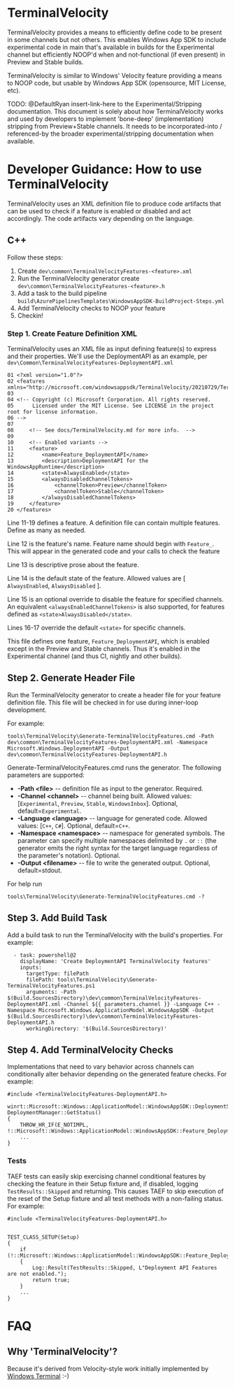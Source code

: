 # TerminalVelocity

TerminalVelocity provides a means to efficiently define code to be present in some channels but not others.
This enables Windows App SDK to include experimental code in main that's available in builds for
the Experimental channel but efficiently NOOP'd when and not-functional (if even present) in
Preview and Stable builds.

TerminalVelocity is similar to Windows' Velocity feature providing a means to NOOP code, but usable
by Windows App SDK (opensource, MIT License, etc).

TODO: @DefaultRyan insert-link-here to the Experimental/Stripping documentation. This document is
solely about how TerminalVelocity works and used by developers to implement 'bone-deep'
(implementation) stripping from Preview+Stable channels. It needs to be incorporated-into /
referenced-by the broader experimental/stripping documentation when available.

# Developer Guidance: How to use TerminalVelocity

TerminalVelocity uses an XML definition file to produce code artifacts that can be used to check if
a feature is enabled or disabled and act accordingly. The code artifacts vary depending on the
language.

## C++

Follow these steps:

1. Create `dev\common\TerminalVelocityFeatures-<feature>.xml`
2. Run the TerminalVelocity generator create `dev\common\TerminalVelocityFeatures-<feature>.h`
3. Add a task to the build pipeline `build\AzurePipelinesTemplates\WindowsAppSDK-BuildProject-Steps.yml`
4. Add TerminalVelocity checks to NOOP your feature
5. Checkin!

### Step 1. Create Feature Definition XML

TerminalVelocity uses an XML file as input defining feature(s) to express and their properties.
We'll use the DeploymentAPI as an example, per `dev\Common\TerminalVelocityFeatures-DeploymentAPI.xml`

```
01 <?xml version="1.0"?>
02 <features xmlns="http://microsoft.com/windowsappsdk/TerminalVelocity/20210729/TerminalVelocityFeatures.xsd">
03
04 <!-- Copyright (c) Microsoft Corporation. All rights reserved.
05      Licensed under the MIT License. See LICENSE in the project root for license information.
06 -->
07
08     <!-- See docs/TerminalVelocity.md for more info.  -->
09
10     <!-- Enabled variants -->
11     <feature>
12         <name>Feature_DeploymentAPI</name>
13         <description>DeploymentAPI for the WindowsAppRuntime</description>
14         <state>AlwaysEnabled</state>
15         <alwaysDisabledChannelTokens>
16             <channelToken>Preview</channelToken>
17             <channelToken>Stable</channelToken>
18         </alwaysDisabledChannelTokens>
19     </feature>
20 </features>
```

Line 11-19 defines a feature. A definition file can contain multiple features. Define as many as needed.

Line 12 is the feature's name. Feature name should begin with `Feature_`. This will appear in the
generated code and your calls to check the feature

Line 13 is descriptive prose about the feature.

Line 14 is the default state of the feature. Allowed values are [ `AlwaysEnabled`, `AlwaysDisabled` ].

Line 15 is an optional override to disable the feature for specified channels. An equivalent
`<alwaysEnabledChannelTokens>` is also supported, for features defined as `<state>AlwaysDisabled</state>`.

Lines 16-17 override the default `<state>` for specific channels.

This file defines one feature, `Feature_DeploymentAPI`, which is enabled except in the Preview and
Stable channels. Thus it's enabled in the Experimental channel (and thus CI, nightly and other
builds).

## Step 2. Generate Header File

Run the TerminalVelocity generator to create a header file for your feature definition file. This file will be checked in for use during inner-loop development.

For example:

```
tools\TerminalVelocity\Generate-TerminalVelocityFeatures.cmd -Path dev\common\TerminalVelocityFeatures-DeploymentAPI.xml -Namespace Microsoft.Windows.DeploymentAPI -Output dev\common\TerminalVelocityFeatures-DeploymentAPI.h
```

Generate-TerminalVelocityFeatures.cmd runs the generator. The following parameters are supported:

* **-Path &lt;file&gt;** -- definition file as input to the generator. Required.
* **-Channel &lt;channel&gt;** -- channel being built. Allowed values: [`Experimental`, `Preview`, `Stable`, `WindowsInbox`]. Optional, default=`Experimental`.
* **-Language &lt;language&gt;** -- language for generated code. Allowed values: [`C++`, `C#`]. Optional, default=`C++`.
* **-Namespace &lt;namespace&gt;** -- namespace for generated symbols. The parameter can specify multiple namespaces delimited by `.` or `::` (the generator emits the right syntax for the target language regardless of the parameter's notation). Optional.
* **-Output &lt;filename&gt;** -- file to write the generated output. Optional, default=stdout.

For help run

```
tools\TerminalVelocity\Generate-TerminalVelocityFeatures.cmd -?
```

## Step 3. Add Build Task

Add a build task to run the TerminalVelocity with the build's properties. For example:

```
  - task: powershell@2
    displayName: 'Create DeploymentAPI TerminalVelocity features'
    inputs:
      targetType: filePath
      filePath: tools\TerminalVelocity\Generate-TerminalVelocityFeatures.ps1
      arguments: -Path $(Build.SourcesDirectory)\dev\common\TerminalVelocityFeatures-DeploymentAPI.xml -Channel ${{ parameters.channel }} -Language C++ -Namespace Microsoft.Windows.ApplicationModel.WindowsAppSDK -Output $(Build.SourcesDirectory)\dev\common\TerminalVelocityFeatures-DeploymentAPI.h
      workingDirectory: '$(Build.SourcesDirectory)'
```

## Step 4. Add TerminalVelocity Checks

Implementations that need to vary behavior across channels can conditionally alter behavior
depending on the generated feature checks. For example:

```
#include <TerminalVelocityFeatures-DeploymentAPI.h>

winrt::Microsoft::Windows::ApplicationModel::WindowsAppSDK::DeploymentStatus DeploymentManager::GetStatus()
{
    THROW_HR_IF(E_NOTIMPL, !::Microsoft::Windows::ApplicationModel::WindowsAppSDK::Feature_DeploymentAPI::IsEnabled());
    ...
}
```

### Tests

TAEF tests can easily skip exercising channel conditional features by checking the feature in their Setup fixture and, if disabled, logging `TestResults::Skipped` and returning. This causes TAEF to skip execution of the reset of the Setup fixture and all test methods with a non-failing status. For example:

```
#include <TerminalVelocityFeatures-DeploymentAPI.h>


TEST_CLASS_SETUP(Setup)
{
    if (!::Microsoft::Windows::ApplicationModel::WindowsAppSDK::Feature_DeploymentAPI::IsEnabled())
    {
        Log::Result(TestResults::Skipped, L"Deployment API Features are not enabled.");
        return true;
    }
    ...
}
```

# FAQ

## Why 'TerminalVelocity'?

Because it's derived from Velocity-style work initially implemented by
[Windows Terminal](https://github.com/Microsoft/Terminal) :-)
